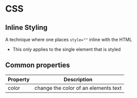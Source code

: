 # CSS

## Inline Styling
A technique where one places `style=""` inline with the HTML
  * This only applies to the single element that is styled

## Common properties

Property | Description
---------|-----------
color | change the color of an elements text

